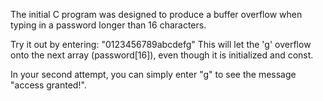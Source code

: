 The initial C program was designed to produce a buffer overflow when typing in a password longer than 16 characters. 

Try it out by entering: "0123456789abcdefg" 
This will let the 'g' overflow onto the next array (password[16]), even though it is initialized and const. 

In your second attempt, you can simply enter "g" to see the message "access granted!". 

